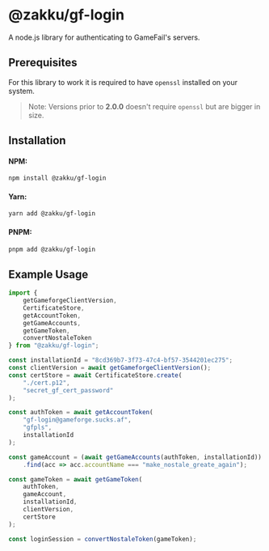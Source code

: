 # @zakku/gf-login

A node.js library for authenticating to GameFail's servers.

## Prerequisites

For this library to work it is required to have `openssl` installed on your system.
> Note: Versions prior to **2.0.0** doesn't require `openssl` but are bigger in size.

## Installation

#### NPM:

```bash
npm install @zakku/gf-login
```

#### Yarn:

```bash
yarn add @zakku/gf-login
```

#### PNPM:

```bash
pnpm add @zakku/gf-login
```

## Example Usage

```typescript
import {
    getGameforgeClientVersion,
    CertificateStore,
    getAccountToken,
    getGameAccounts,
    getGameToken,
    convertNostaleToken
} from "@zakku/gf-login";

const installationId = "8cd369b7-3f73-47c4-bf57-3544201ec275";
const clientVersion = await getGameforgeClientVersion();
const certStore = await CertificateStore.create(
    "./cert.p12", 
    "secret_gf_cert_password"
);

const authToken = await getAccountToken(
    "gf-login@gameforge.sucks.af",
    "gfpls",
    installationId
);

const gameAccount = (await getGameAccounts(authToken, installationId))
    .find(acc => acc.accountName === "make_nostale_greate_again");

const gameToken = await getGameToken(
    authToken,
    gameAccount,
    installationId,
    clientVersion,
    certStore
);

const loginSession = convertNostaleToken(gameToken);
```